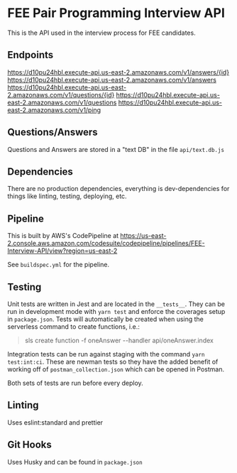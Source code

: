 # FEE Pair Programming Interview API

This is the API used in the interview process for FEE candidates.

## Endpoints

https://d10pu24hbl.execute-api.us-east-2.amazonaws.com/v1/answers/{id}
https://d10pu24hbl.execute-api.us-east-2.amazonaws.com/v1/answers
https://d10pu24hbl.execute-api.us-east-2.amazonaws.com/v1/questions/{id}
https://d10pu24hbl.execute-api.us-east-2.amazonaws.com/v1/questions
https://d10pu24hbl.execute-api.us-east-2.amazonaws.com/v1/ping

## Questions/Answers

Questions and Answers are stored in a "text DB" in the file `api/text.db.js`

## Dependencies

There are no production dependencies, everything is dev-dependencies for things like linting, testing, deploying, etc.

## Pipeline

This is built by AWS's CodePipeline at https://us-east-2.console.aws.amazon.com/codesuite/codepipeline/pipelines/FEE-Interview-API/view?region=us-east-2

See `buildspec.yml` for the pipeline.

## Testing

Unit tests are written in Jest and are located in the `__tests__`. They can be run in development mode with `yarn test` and enforce the coverages setup in `package.json`. Tests will automatically be created when using the serverless command to create functions, i.e.:

> sls create function -f oneAnswer --handler api/oneAnswer.index

Integration tests can be run against staging with the command `yarn test:int:ci`. These are newman tests so they have the added benefit of working off of `postman_collection.json` which can be opened in Postman.

Both sets of tests are run before every deploy.

## Linting

Uses eslint:standard and prettier

## Git Hooks

Uses Husky and can be found in `package.json`
